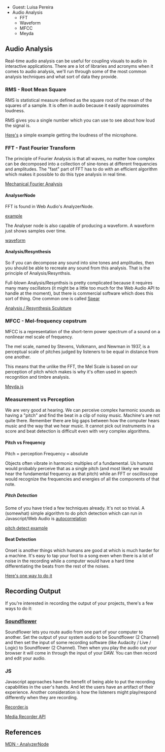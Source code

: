 * Guest: Luisa Pereira
* Audio Analysis
	* FFT
	* Waveform
	* MFCC
	* Meyda

## Audio Analysis

Real-time audio analysis can be useful for coupling visuals to audio in interactive applications. There are a lot of libraries and acronyms when it comes to audio analysis, we'll run through some of the most common analysis techniques and what sort of data they provide. 

### RMS - Root Mean Square

RMS is statistical measure defined as the square root of the mean of the squares of a sample. It is often in audio because it easily approximates loudness. 

RMS gives you a single number which you can use to see about how loud the signal is. 

[Here's](https://jsfiddle.net/yotammann/y9jpr0L3/) a simple example getting the loudness of the microphone. 

### FFT - Fast Fourier Transform

The principle of Fourier Analysis is that all waves, no matter how complex can be decomposed into a collection of sine-tones at different frequencies and amplitudes. The "fast" part of FFT has to do with an efficient algorithm which makes it possible to do this type analysis in real time. 

[Mechanical Fourier Analysis](https://www.youtube.com/watch?v=6dW6VYXp9HM)

#### AnalyserNode

FFT is found in Web Audio's AnalyzerNode. 

[example](https://jsfiddle.net/yotammann/ojL3fnye/)

The Analyser node is also capable of producing a waveform. A waveform just shows samples over time. 

[waveform](https://jsfiddle.net/yotammann/p5e6zw75/)

#### Analysis/Resynthesis

So if you can decompose any sound into sine tones and amplitudes, then you should be able to recreate any sound from this analysis. That is the principle of Analysis/Resynthsis. 

Full-blown Analysis/Resynthsis is pretty complicated because it requires many many oscillators (it might be a little too much for the Web Audio API to handle at the moment), but there is commercial software which does this sort of thing. One common one is called [Spear](http://www.klingbeil.com/spear/)

[Analysis / Resynthesis Sculpture](https://www.youtube.com/watch?v=itAAezyj6wM)

### MFCC - Mel-frequency cepstrum

MFCC is a representation of the short-term power spectrum of a sound on a nonlinear mel scale of frequency.

The mel scale, named by Stevens, Volkmann, and Newman in 1937, is a perceptual scale of pitches judged by listeners to be equal in distance from one another. 

This means that the unlike the FFT, the Mel Scale is based on our perception of pitch which makes is why it's often used in speech recognition and timbre analysis.

[Meyda.js](https://hughrawlinson.github.io/meyda/)

### Measurement vs Perception

We are very good at hearing. We can perceive complex harmonic sounds as having a "pitch" and find the beat in a clip of noisy music. Machine's are not quite there. Remember there are big gaps between how the computer hears music and the way that we hear music. It cannot pick out instruments in a score and beat detection is difficult even with very complex algorithms.

#### Pitch vs Frequency

Pitch = perception
Frequency = absolute

Objects often vibrate in harmonic multiples of a fundamental. Us humans would probably perceive that as a single pitch (and most likely we would hear the fundamental frequency as that pitch) while an FFT or oscilloscope would recognize the frequencies and energies of all the components of that note. 

##### Pitch Detection

Some of you have tried a few techniques already. It's not so trivial. A (somewhat) simple algorithm to do pitch detection which can run in Javascript/Web Audio is [autocorrelation](https://en.wikipedia.org/wiki/Autocorrelation)

[pitch detect example](https://webaudiodemos.appspot.com/pitchdetect/)

#### Beat Detection

Onset is another things which humans are good at which is much harder for a machine. It's easy to tap your foot to a song even when there is a lot of noise in the recording while a computer would have a hard time differentiating the beats from the rest of the noises. 

[Here's one way to do it](http://tech.beatport.com/2014/web-audio/beat-detection-using-web-audio/)

## Recording Output

If you're interested in recording the output of your projects, there's a few ways to do it:

### [Soundflower](http://soundflower.en.softonic.com/mac)

Soundflower lets you route audio from one part of your computer to another. Set the output of your system audio to be Soundflower (2 Channel) and then set the input of some recording software (like Audacity / Live / Logic) to Soundflower (2 Channel). Then when you play the audio out your browser it will come in through the input of your DAW. You can then record and edit your audio.

### JS

Javascript approaches have the benefit of being able to put the recording capabilities in the user's hands. And let the users have an artifact of their experience. Another consideration is how the listeners might play/respond differently when they are recording. 

[Recorder.js](https://github.com/mattdiamond/Recorderjs)

[Media Recorder API](https://developer.mozilla.org/en-US/docs/Web/API/MediaRecorder_API)

## References

[MDN - AnalyzerNode](https://developer.mozilla.org/en-US/docs/Web/API/Web_Audio_API/Visualizations_with_Web_Audio_API)